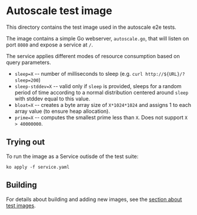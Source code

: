 # Autoscale test image

This directory contains the test image used in the autoscale e2e tests.

The image contains a simple Go webserver, `autoscale.go`, that will
listen on port `8080` and expose a service at `/`.

The service applies different modes of resource consumption based on 
query parameters.

- `sleep=X` -- number of milliseconds to sleep (e.g.
  `curl http://${URL}/?sleep=200`)
- `sleep-stddev=X` -- valid only if `sleep` is provided, sleeps for a random
   period of time according to a normal distribution centered around `sleep`
   with stddev equal to this value.
- `bloat=X` -- creates a byte array size of `X*1024*1024` and assigns 1 to
  each array value (to ensure heap allocation).
- `prime=X` -- computes the smallest prime less than `X`.
  Does not support `X > 40000000`.

## Trying out

To run the image as a Service outisde of the test suite:

`ko apply -f service.yaml`

## Building

For details about building and adding new images, see the
[section about test images](/test/README.md#test-images).
